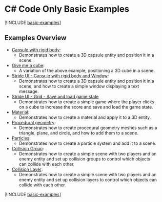 # C# Code Only Basic Examples

[!INCLUDE [basic-examples](../../../includes/manual/examples/basic-examples-intro.md)]

## Examples Overview

- [Capsule with rigid body](capsule-with-rigid-body.md):
  - Demonstrates how to create a 3D capsule entity and position it in a scene.
- [Give me a cube](give-me-cube-body.md):
  - A variation of the above example, positioning a 3D cube in a scene.
- [Stride UI - Capsule with rigid body and Window](stride-ui-capsule-with-rigid-body.md):
  - Demonstrates how to create a 3D capsule entity and position it in a scene, and how to create a simple window displaying a text message.
- [Stride UI - Grid - Save and load game state](stride-ui-cube-clicker.md)
  - Demonstrates how to create a simple game where the player clicks on a cube to increase the score and save and load the game state.
- [Material](material.md):
  - Demonstrates how to create a material and apply it to a 3D entity.
- [Procedural geometry](procedural-geometry.md):
  - Demonstrates how to create procedural geometry meshes such as a triangle, plane, and circle, and how to add them to a scene.
- [Particles](particles.md):
  - Demonstrates how to create a particle system and add it to a scene.
- [Collision Group](collision-group.md):
  - Demonstrates how to create a simple scene with two players and an enemy entity and set up collision groups to control which objects can collide with each other.
- [Collision Layer](collision-layer.md):
  - Demonstrates how to create a simple scene with two players and an enemy entity and set up collision layers to control which objects can collide with each other.
  
[!INCLUDE [basic-examples](../../../includes/manual/examples/basic-examples-outro.md)]